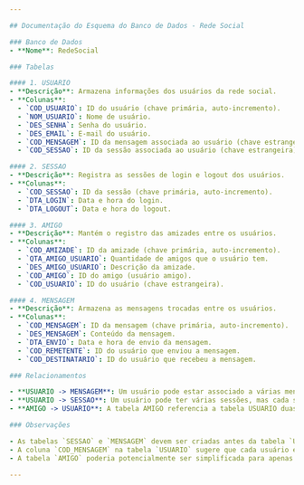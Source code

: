 ```yaml
---

## Documentação do Esquema do Banco de Dados - Rede Social

### Banco de Dados
- **Nome**: RedeSocial

### Tabelas

#### 1. USUARIO
- **Descrição**: Armazena informações dos usuários da rede social.
- **Colunas**:
  - `COD_USUARIO`: ID do usuário (chave primária, auto-incremento).
  - `NOM_USUARIO`: Nome de usuário.
  - `DES_SENHA`: Senha do usuário.
  - `DES_EMAIL`: E-mail do usuário.
  - `COD_MENSAGEM`: ID da mensagem associada ao usuário (chave estrangeira).
  - `COD_SESSAO`: ID da sessão associada ao usuário (chave estrangeira).

#### 2. SESSAO
- **Descrição**: Registra as sessões de login e logout dos usuários.
- **Colunas**:
  - `COD_SESSAO`: ID da sessão (chave primária, auto-incremento).
  - `DTA_LOGIN`: Data e hora do login.
  - `DTA_LOGOUT`: Data e hora do logout.

#### 3. AMIGO
- **Descrição**: Mantém o registro das amizades entre os usuários.
- **Colunas**:
  - `COD_AMIZADE`: ID da amizade (chave primária, auto-incremento).
  - `QTA_AMIGO_USUARIO`: Quantidade de amigos que o usuário tem.
  - `DES_AMIGO_USUARIO`: Descrição da amizade.
  - `COD_AMIGO`: ID do amigo (usuário amigo).
  - `COD_USUARIO`: ID do usuário (chave estrangeira).

#### 4. MENSAGEM
- **Descrição**: Armazena as mensagens trocadas entre os usuários.
- **Colunas**:
  - `COD_MENSAGEM`: ID da mensagem (chave primária, auto-incremento).
  - `DES_MENSAGEM`: Conteúdo da mensagem.
  - `DTA_ENVIO`: Data e hora de envio da mensagem.
  - `COD_REMETENTE`: ID do usuário que enviou a mensagem.
  - `COD_DESTINATARIO`: ID do usuário que recebeu a mensagem.

### Relacionamentos

- **USUARIO -> MENSAGEM**: Um usuário pode estar associado a várias mensagens, mas cada mensagem está associada a apenas um usuário como remetente.
- **USUARIO -> SESSAO**: Um usuário pode ter várias sessões, mas cada sessão está associada a apenas um usuário.
- **AMIGO -> USUARIO**: A tabela AMIGO referencia a tabela USUARIO duas vezes: uma para o usuário e outra para o amigo, representando uma relação muitos-para-muitos entre os usuários.

### Observações

- As tabelas `SESSAO` e `MENSAGEM` devem ser criadas antes da tabela `USUARIO` devido às dependências das chaves estrangeiras.
- A coluna `COD_MENSAGEM` na tabela `USUARIO` sugere que cada usuário está associado a apenas uma mensagem. Se a intenção é associar várias mensagens a cada usuário, essa relação pode precisar ser revista.
- A tabela `AMIGO` poderia potencialmente ser simplificada para apenas conter os IDs dos usuários amigos, removendo a necessidade da coluna `QTA_AMIGO_USUARIO` e `DES_AMIGO_USUARIO`, a menos que essas colunas sirvam a um propósito específico não evidente pela estrutura atual.

---
```


